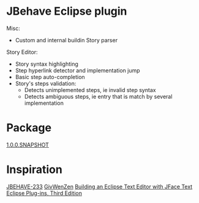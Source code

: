 JBehave Eclipse plugin
=======================


Misc:

* Custom and internal buildin Story parser

Story Editor:

* Story syntax highlighting
* Step hyperlink detector and implementation jump
* Basic step auto-completion
* Story's steps validation:
  * Detects unimplemented steps, ie invalid step syntax
  * Detects ambiguous steps, ie entry that is match by several implementation


Package
========================

[1.0.0.SNAPSHOT](https://github.com/downloads/Arnauld/jbehave-eclipse-plugin/technbolts-jbehave-eclipse-plugin_1.0.0.SNAPSHOT.jar)


Inspiration
========================

[JBEHAVE-233](http://jira.codehaus.org/browse/JBEHAVE-233)
[GivWenZen](https://bitbucket.org/szczepiq/givwenzenclipse/wiki/Home)
[Building an Eclipse Text Editor with JFace Text](http://www.realsolve.co.uk/site/tech/jface-text.php)
[Eclipse Plug-ins, Third Edition](http://www.amazon.com/Eclipse-Plug-ins-3rd-Eric-Clayberg/dp/0321553462/ref=sr_1_1?ie=UTF8&s=books&qid=1300059405&sr=8-1)